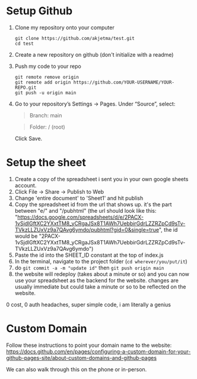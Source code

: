 # Setup Github

1. Clone my repository onto your computer 
    ```
    git clone https://github.com/akjetma/test.git
    cd test
    ```
2. Create a new repository on github (don't initialize with a readme)
3. Push my code to your repo
    ```
    git remote remove origin
    git remote add origin https://github.com/YOUR-USERNAME/YOUR-REPO.git
    git push -u origin main
    ```
4. Go to your repository’s Settings → Pages. Under “Source”, select:
    
    > Branch: main

    > Folder: / (root)

    Click Save.

# Setup the sheet

1. Create a copy of the spreadsheet i sent you in your own google sheets account.
2. Click File -> Share -> Publish to Web
3. Change 'entire document' to 'Sheet1' and hit publish
4. Copy the spreadsheet id from the url that shows up. it's the part between "e/" and "/pubhtml" (the url should look like this: "https://docs.google.com/spreadsheets/d/e/2PACX-1vSjdlGftXC2YXxtTM8_yCRgaJSx8T1AWh7UebbirGdrLZZRZpCd9sTv-TVkzLLZUxVz9a7QAvg6ymdo/pubhtml?gid=0&single=true", the id would be "2PACX-1vSjdlGftXC2YXxtTM8_yCRgaJSx8T1AWh7UebbirGdrLZZRZpCd9sTv-TVkzLLZUxVz9a7QAvg6ymdo")
5. Paste the id into the SHEET_ID constant at the top of index.js
6. In the terminal, navigate to the project folder (`cd wherever/you/put/it`)
7. do `git commit -a -m "update id"` then `git push origin main`
8. the website will redeploy (takes about a minute or so) and you can now use your spreadsheet as the backend for the website. changes are usually immediate but could take a minute or so to be reflected on the website. 

0 cost, 0 auth headaches, super simple code, i am literally a genius

# Custom Domain 

Follow these instructions to point your domain name to the website: https://docs.github.com/en/pages/configuring-a-custom-domain-for-your-github-pages-site/about-custom-domains-and-github-pages

We can also walk through this on the phone or in-person.